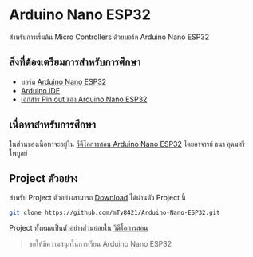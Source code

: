 # Arduino Nano ESP32
สำหรับการเรื่มต้น Micro Controllers ด้วยบอร์ด Arduino Nano ESP32

## สิ่งที่ต้องเตรียมการสำหรับการศึกษา

 - บอร์ด [Arduino Nano ESP32](https://store-usa.arduino.cc/products/nano-esp32)
 - [Arduino IDE](https://www.arduino.cc/en/software)
 - [เอกสาร Pin out ของ Arduino Nano ESP32](https://docs.arduino.cc/resources/pinouts/ABX00083-full-pinout.pdf)
 

## เนื่อหาสำหรับการศึกษา
ในส่วนของเนื้อหาจะอยู่ใน [วีดีโอการสอน Arduino Nano ESP32](https://www.youtube.com/playlist?list=PL_P41WM_1HxHqL4OWPUDMMVIODcZlYX1q) โดยอาจารย์ ธนา อุดมศรีไพบูลย์

## Project ตัวอย่าง
สำหรับ Project ตัวอย่างสามารถ [Download](https://github.com/mTy8421/Arduino-Nano-ESP32/archive/refs/heads/main.zip) ได้ผ่านตัว Project นี้
```bash
git clone https://github.com/mTy8421/Arduino-Nano-ESP32.git
```
Project ทั้งหมดเป็นตัวอย่างส่วนย่อยใน [วิดีโอการสอน](https://www.youtube.com/playlist?list=PL_P41WM_1HxHqL4OWPUDMMVIODcZlYX1q)

> ขอให้มีความสนุกในการเรียน Arduino Nano ESP32

